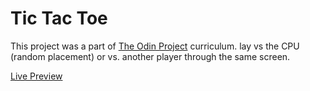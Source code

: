 # Tic Tac Toe

This project was a part of [The Odin Project](https://www.theodinproject.com/) curriculum. lay vs the CPU (random placement) or vs. another player through the same screen.

[Live Preview](https://oscarleonnogales.github.io/tic-tac-toe/)
